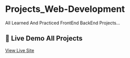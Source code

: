 # Projects_Web-Development

All Learned And Practiced FrontEnd BackEnd Projects...

## 🚀 Live Demo All Projects

[View Live Site](https://zero-click-0x.github.io/Projects_Web-Development/)
